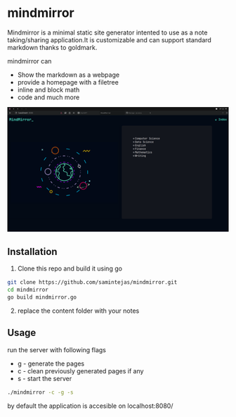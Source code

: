 # mindmirror

Mindmirror is a minimal static site generator intented to use as a note taking/sharing application.It is customizable and can support standard markdown
thanks to goldmark.

mindmirror can
- Show the markdown as a webpage
- provide a homepage with a filetree
- inline and block math
- code
and much more

![screenshot](./images/screenshot.png "screenshot")

## Installation

1. Clone this repo and build it using go
```sh
git clone https://github.com/samintejas/mindmirror.git
cd mindmirror
go build mindmirror.go
```

2. replace the content folder with your notes

## Usage

run the server with following flags

- g - generate the pages
- c - clean previously generated pages if any
- s - start the server

```sh
./mindmirror -c -g -s
```
by default the application is accesible on localhost:8080/
